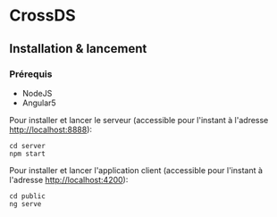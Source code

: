 # CrossDS

## Installation & lancement

### Prérequis
- NodeJS
- Angular5

Pour installer et lancer le serveur (accessible pour l'instant à l'adresse [http://localhost:8888](http://localhost:8888)): 
``` 
cd server
npm start
```


Pour installer et lancer l'application client (accessible pour l'instant à l'adresse [http://localhost:4200](http://localhost:4200)): 
``` 
cd public
ng serve
```

